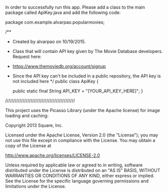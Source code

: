 In order to successfully run this app. Please add a class to the main package called ApiKey.java and add the
following code:

package com.example.alvarpao.popularmovies;

/**
 * Created by alvarpao on 10/19/2015.
 * Class that will contain API key given by The Movie Database developers. Request here:
 * https://www.themoviedb.org/account/signup
 * Since the API key can't be included in a public repository, the API key is not included here
 */
public class ApiKey {

    public static final String API_KEY = "[YOUR_API_KEY_HERE]";
}


////////////////////////////////////////////

This project uses the Picasso Library (under the Apache license) for image loading and caching:

Copyright 2013 Square, Inc.

Licensed under the Apache License, Version 2.0 (the "License");
you may not use this file except in compliance with the License.
You may obtain a copy of the License at

   http://www.apache.org/licenses/LICENSE-2.0

Unless required by applicable law or agreed to in writing, software
distributed under the License is distributed on an "AS IS" BASIS,
WITHOUT WARRANTIES OR CONDITIONS OF ANY KIND, either express or implied.
See the License for the specific language governing permissions and
limitations under the License.